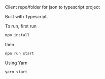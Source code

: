 Client repo/folder for json to typescript project

Built with Typescript. 

To run,
first run 
```bash
npm install
```

then 

```bash
npm run start
```

Using Yarn 

```bash
yarn start
```